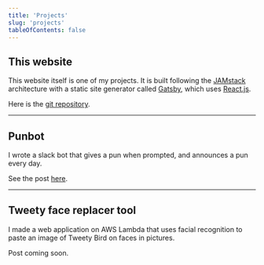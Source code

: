 ```yaml
---
title: 'Projects'
slug: 'projects'
tableOfContents: false
---
```


## This website

This website itself is one of my projects. It is built following the <a href="https://jamstack.org" target="_blank" rel="noopener">JAMstack</a> architecture with a static site generator called <a href="https://www.gatsbyjs.org" target="_blank" rel="noopener">Gatsby</a>, which uses <a href="https://reactjs.org" target="_blank" rel="noopener">React.js</a>.

Here is the <a href="https://github.com/deslee/le3-gatsby" target="_blank" rel="noopener">git repository</a>.

---

## Punbot

I wrote a slack bot that gives a pun when prompted, and announces a pun every day. 

See the post [here](/building-a-serverless-slackbot).

---

## Tweety face replacer tool
I made a web application on AWS Lambda that uses facial recognition to paste an image of Tweety Bird on faces in pictures. 

Post coming soon.
